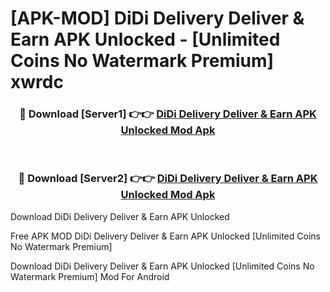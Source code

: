 # [APK-MOD] DiDi Delivery  Deliver & Earn APK Unlocked - [Unlimited Coins No Watermark Premium] xwrdc



<div align="center">
<h3>🔴 Download [Server1] 👉👉 <a href="https://momento.my/?title=DiDi_Delivery__Deliver_&_Earn_APK_Unlocked">DiDi Delivery  Deliver & Earn APK Unlocked Mod Apk</a></h3><br>

<h3>🔴 Download [Server2] 👉👉 <a href="https://momento.my/?title=DiDi_Delivery__Deliver_&_Earn_APK_Unlocked">DiDi Delivery  Deliver & Earn APK Unlocked Mod Apk</a></h3>
</div>



Download DiDi Delivery  Deliver & Earn APK Unlocked 

Free APK MOD DiDi Delivery  Deliver & Earn APK Unlocked [Unlimited Coins No Watermark Premium]

Download DiDi Delivery  Deliver & Earn APK Unlocked [Unlimited Coins No Watermark Premium] Mod For Android
